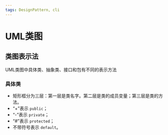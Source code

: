```yaml
---
tags: DesignPattern, cli
---
```

# UML类图

## 类图表示法

UML类图中具体类、抽象类、接口和包有不同的表示方法

### 具体类

- 矩形框分为三层：第一层是类名字。第二层是类的成员变量；第三层是类的方法。
- “+”表示 `public`；
- “-”表示 `private`；
- “#”表示 `protected`；
- 不带符号表示 `default`。

```mermaid

```
